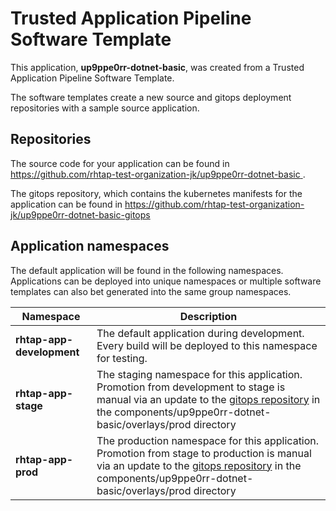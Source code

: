 # Trusted Application Pipeline Software Template

This application, **up9ppe0rr-dotnet-basic**, was created from a Trusted Application Pipeline Software Template.

The software templates create a new source and gitops deployment repositories with a sample source application. 

## Repositories

The source code for your application can be found in [https://github.com/rhtap-test-organization-jk/up9ppe0rr-dotnet-basic ](https://github.com/rhtap-test-organization-jk/up9ppe0rr-dotnet-basic ).
 
The gitops repository, which contains the kubernetes manifests for the application can be found in 
[https://github.com/rhtap-test-organization-jk/up9ppe0rr-dotnet-basic-gitops ](https://github.com/rhtap-test-organization-jk/up9ppe0rr-dotnet-basic-gitops ) 

## Application namespaces 

The default application will be found in the following namespaces. Applications can be deployed into unique namespaces or multiple software templates can also bet generated into the same group namespaces.  

|  Namespace   |  Description   |  
| -------- | -------- |   
| **rhtap-app-development** | The default application during development. Every build will be deployed to this namespace for testing. | 
| **rhtap-app-stage** | The staging namespace for this application. Promotion from development to stage is manual via an update to the [gitops repository](https://github.com/rhtap-test-organization-jk/up9ppe0rr-dotnet-basic-gitops ) in the components/up9ppe0rr-dotnet-basic/overlays/prod directory |  
| **rhtap-app-prod** | The production namespace for this application. Promotion from stage to production is manual via an update to the [gitops repository](https://github.com/rhtap-test-organization-jk/up9ppe0rr-dotnet-basic-gitops ) in the components/up9ppe0rr-dotnet-basic/overlays/prod directory | 